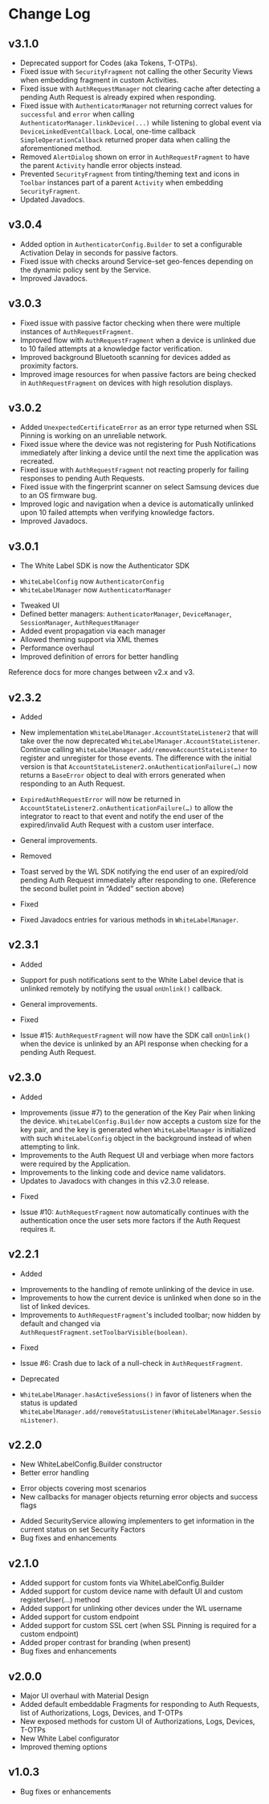 Change Log
==========

v3.1.0
------

* Deprecated support for Codes (aka Tokens, T-OTPs).
* Fixed issue with `SecurityFragment` not calling the other Security Views when embedding fragment in custom Activities.
* Fixed issue with `AuthRequestManager` not clearing cache after detecting a pending Auth Request is already expired when responding.
* Fixed issue with `AuthenticatorManager` not returning correct values for `successful` and `error` when calling `AuthenticatorManager.linkDevice(...)` while listening to global event via `DeviceLinkedEventCallback`. Local, one-time callback `SimpleOperationCallback` returned proper data when calling the aforementioned method.
* Removed `AlertDialog` shown on error in `AuthRequestFragment` to have the parent `Activity` handle error objects instead.
* Prevented `SecurityFragment` from tinting/theming text and icons in `Toolbar` instances part of a parent `Activity` when embedding `SecurityFragment`.
* Updated Javadocs.

v3.0.4
------

* Added option in `AuthenticatorConfig.Builder` to set a configurable Activation Delay in seconds for passive factors.
* Fixed issue with checks around Service-set geo-fences depending on the dynamic policy sent by the Service.
* Improved Javadocs.

v3.0.3
------

* Fixed issue with passive factor checking when there were multiple instances of `AuthRequestFragment`.
* Improved flow with `AuthRequestFragment` when a device is unlinked due to 10 failed attempts at a knowledge factor verification.
* Improved background Bluetooth scanning for devices added as proximity factors.
* Improved image resources for when passive factors are being checked in `AuthRequestFragment` on devices with high resolution displays.

v3.0.2
------

* Added `UnexpectedCertificateError` as an error type returned when SSL Pinning is working on an unreliable network.
* Fixed issue where the device was not registering for Push Notifications immediately after linking a device until the next time the application was recreated.
* Fixed issue with `AuthRequestFragment` not reacting properly for failing responses to pending Auth Requests.
* Fixed issue with the fingerprint scanner on select Samsung devices due to an OS firmware bug.
* Improved logic and navigation when a device is automatically unlinked upon 10 failed attempts when verifying knowledge factors.
* Improved Javadocs.

v3.0.1
------

* The White Label SDK is now the Authenticator SDK
 - `WhiteLabelConfig` now `AuthenticatorConfig`
 - `WhiteLabelManager` now `AuthenticatorManager`
* Tweaked UI
* Defined better managers: `AuthenticatorManager`, `DeviceManager`, `SessionManager`, `AuthRequestManager`
* Added event propagation via each manager
* Allowed theming support via XML themes
* Performance overhaul
* Improved definition of errors for better handling

Reference docs for more changes between v2.x and v3.

v2.3.2
------
* Added
 * New implementation `WhiteLabelManager.AccountStateListener2` that will take over the now deprecated `WhiteLabelManager.AccountStateListener`. Continue calling `WhiteLabelManager.add/removeAccountStateListener` to register and unregister for those events. The difference with the initial version is that `AccountStateListener2.onAuthenticationFailure(…)` now returns a `BaseError` object to deal with errors generated when responding to an Auth Request.
 * `ExpiredAuthRequestError` will now be returned in `AccountStateListener2.onAuthenticationFailure(…)` to allow the integrator to react to that event and notify the end user of the expired/invalid Auth Request with a custom user interface.
 * General improvements.

* Removed
 * Toast served by the WL SDK notifying the end user of an expired/old pending Auth Request immediately after responding to one. (Reference the second bullet point in “Added” section above)

* Fixed
 * Fixed Javadocs entries for various methods in `WhiteLabelManager`.

v2.3.1
------
* Added
 * Support for push notifications sent to the White Label device that is unlinked remotely by notifying the usual `onUnlink()` callback.
 * General improvements.

* Fixed
 * Issue #15: `AuthRequestFragment` will now have the SDK call `onUnlink()` when the device is unlinked by an API response when checking for a pending Auth Request.

v2.3.0
------

* Added
 - Improvements (issue #7) to the generation of the Key Pair when linking the device. `WhiteLabelConfig.Builder` now accepts a custom size for the key pair, and the key is generated when `WhiteLabelManager` is initialized with such `WhiteLabelConfig` object in the background instead of when attempting to link.
 - Improvements to the Auth Request UI and verbiage when more factors were required by the Application.
 - Improvements to the linking code and device name validators.
 - Updates to Javadocs with changes in this v2.3.0 release.

* Fixed
 - Issue #10: `AuthRequestFragment` now automatically continues with the authentication once the user sets more factors if the Auth Request requires it.

v2.2.1
------

* Added
 - Improvements to the handling of remote unlinking of the device in use.
 - Improvements to how the current device is unlinked when done so in the list of linked devices.
 - Improvements to `AuthRequestFragment`'s included toolbar; now hidden by default and changed via `AuthRequestFragment.setToolbarVisible(boolean)`.

* Fixed
 - Issue #6: Crash due to lack of a null-check in `AuthRequestFragment`.

* Deprecated
 - `WhiteLabelManager.hasActiveSessions()` in favor of listeners when the status is updated `WhiteLabelManager.add/removeStatusListener(WhiteLabelManager.SessionListener)`.

v2.2.0
------

* New WhiteLabelConfig.Builder constructor
* Better error handling
 - Error objects covering most scenarios
 - New callbacks for manager objects returning error objects and success flags
* Added SecurityService allowing implementers to get information in the current status on set Security Factors
* Bug fixes and enhancements

v2.1.0
------

* Added support for custom fonts via WhiteLabelConfig.Builder
* Added support for custom device name with default UI and custom registerUser(...) method
* Added support for unlinking other devices under the WL username
* Added support for custom endpoint
* Added support for custom SSL cert (when SSL Pinning is required for a custom endpoint)
* Added proper contrast for branding (when present)
* Bug fixes and enhancements

v2.0.0
------

* Major UI overhaul with Material Design
* Added default embeddable Fragments for responding to Auth Requests, list of Authorizations, Logs, Devices, and T-OTPs
* New exposed methods for custom UI of Authorizations, Logs, Devices, T-OTPs
* New White Label configurator
* Improved theming options

v1.0.3
------

* Bug fixes or enhancements
